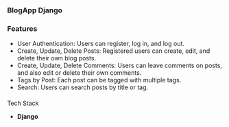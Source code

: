 ### BlogApp Django 
### Features
  - User Authentication: Users can register, log in, and log out.
  - Create, Update, Delete Posts: Registered users can create, edit, and delete their own blog posts.
  - Create, Update, Delete Comments: Users can leave comments on posts, and also edit or delete their own comments.
  - Tags by Post: Each post can be tagged with multiple tags.
  - Search: Users can search posts by title or tag.
  
####
Tech Stack 
 - **Django** 




